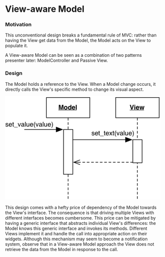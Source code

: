 # View-aware Model

### Motivation

This unconventional design breaks a fundamental rule of MVC: 
rather than having the View get data from the Model, the Model 
acts on the View to populate it.

A View-aware Model can be seen as a combination of two patterns
presenter later: ModelController and Passive View.

### Design

The Model holds a reference to the View. When a Model change occurs, 
it directly calls the View's specific method to change its visual aspect.

<p align="center">
    <img src="images/view_aware_model/view_aware_model.png" />
</p>

This design comes with a hefty price of dependency of the Model 
towards the View's interface. The consequence is that driving multiple 
Views with different interfaces becomes cumbersome. 
This price can be mitigated by having a generic interface that 
abstracts individual View's differences: the Model knows this generic 
interface and invokes its methods. Different Views implement it and 
handle the call into appropriate action on their widgets. Although this
mechanism may seem to become a notification system, observe that 
in a View-aware Model approach the View does not retrieve the data
from the Model in response to the call.
